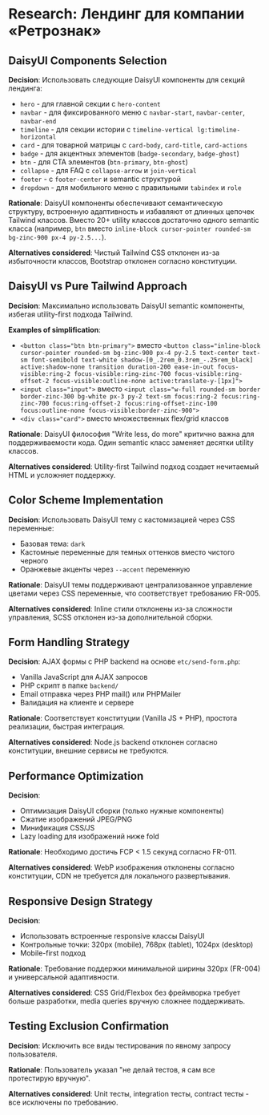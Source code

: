 # Research: Лендинг для компании «Ретрознак»

## DaisyUI Components Selection

**Decision**: Использовать следующие DaisyUI компоненты для секций лендинга:
- `hero` - для главной секции с `hero-content`
- `navbar` - для фиксированного меню с `navbar-start`, `navbar-center`, `navbar-end`
- `timeline` - для секции истории с `timeline-vertical lg:timeline-horizontal`
- `card` - для товарной матрицы с `card-body`, `card-title`, `card-actions`
- `badge` - для акцентных элементов (`badge-secondary`, `badge-ghost`)
- `btn` - для CTA элементов (`btn-primary`, `btn-ghost`)
- `collapse` - для FAQ с `collapse-arrow` и `join-vertical`
- `footer` - с `footer-center` и semantic структурой
- `dropdown` - для мобильного меню с правильными `tabindex` и `role`

**Rationale**: DaisyUI компоненты обеспечивают семантическую структуру, встроенную адаптивность и избавляют от длинных цепочек Tailwind классов. Вместо 20+ utility классов достаточно одного semantic класса (например, `btn` вместо `inline-block cursor-pointer rounded-sm bg-zinc-900 px-4 py-2.5...`).

**Alternatives considered**: Чистый Tailwind CSS отклонен из-за избыточности классов, Bootstrap отклонен согласно конституции.

## DaisyUI vs Pure Tailwind Approach

**Decision**: Максимально использовать DaisyUI semantic компоненты, избегая utility-first подхода Tailwind.

**Examples of simplification**:
- `<button class="btn btn-primary">` вместо `<button class="inline-block cursor-pointer rounded-sm bg-zinc-900 px-4 py-2.5 text-center text-sm font-semibold text-white shadow-[0_.2rem_0.3rem_-.25rem_black] active:shadow-none transition duration-200 ease-in-out focus-visible:ring-2 focus-visible:ring-zinc-700 focus-visible:ring-offset-2 focus-visible:outline-none active:translate-y-[1px]">`
- `<input class="input">` вместо `<input class="w-full rounded-sm border border-zinc-300 bg-white px-3 py-2 text-sm focus:ring-2 focus:ring-zinc-700 focus:ring-offset-2 focus:ring-offset-zinc-100 focus:outline-none focus-visible:border-zinc-900">`
- `<div class="card">` вместо множественных flex/grid классов

**Rationale**: DaisyUI философия "Write less, do more" критично важна для поддерживаемости кода. Один semantic класс заменяет десятки utility классов.

**Alternatives considered**: Utility-first Tailwind подход создает нечитаемый HTML и усложняет поддержку.

## Color Scheme Implementation

**Decision**: Использовать DaisyUI тему с кастомизацией через CSS переменные:
- Базовая тема: `dark`
- Кастомные переменные для темных оттенков вместо чистого черного
- Оранжевые акценты через `--accent` переменную

**Rationale**: DaisyUI темы поддерживают централизованное управление цветами через CSS переменные, что соответствует требованию FR-005.

**Alternatives considered**: Inline стили отклонены из-за сложности управления, SCSS отклонен из-за дополнительной сборки.

## Form Handling Strategy

**Decision**: AJAX формы с PHP backend на основе `etc/send-form.php`:
- Vanilla JavaScript для AJAX запросов
- PHP скрипт в папке `backend/`
- Email отправка через PHP mail() или PHPMailer
- Валидация на клиенте и сервере

**Rationale**: Соответствует конституции (Vanilla JS + PHP), простота реализации, быстрая интеграция.

**Alternatives considered**: Node.js backend отклонен согласно конституции, внешние сервисы не требуются.

## Performance Optimization

**Decision**:
- Оптимизация DaisyUI сборки (только нужные компоненты)
- Сжатие изображений JPEG/PNG
- Минификация CSS/JS
- Lazy loading для изображений ниже fold

**Rationale**: Необходимо достичь FCP < 1.5 секунд согласно FR-011.

**Alternatives considered**: WebP изображения отклонены согласно конституции, CDN не требуется для локального развертывания.

## Responsive Design Strategy

**Decision**:
- Использовать встроенные responsive классы DaisyUI
- Контрольные точки: 320px (mobile), 768px (tablet), 1024px (desktop)
- Mobile-first подход

**Rationale**: Требование поддержки минимальной ширины 320px (FR-004) и универсальной адаптивности.

**Alternatives considered**: CSS Grid/Flexbox без фреймворка требует больше разработки, media queries вручную сложнее поддерживать.

## Testing Exclusion Confirmation

**Decision**: Исключить все виды тестирования по явному запросу пользователя.

**Rationale**: Пользователь указал "не делай тестов, я сам все протестирую вручную".

**Alternatives considered**: Unit тесты, integration тесты, contract тесты - все исключены по требованию.